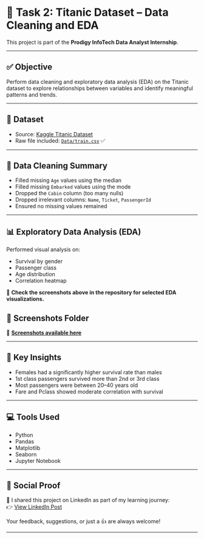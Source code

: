 # 🚢 Task 2: Titanic Dataset – Data Cleaning and EDA

This project is part of the **Prodigy InfoTech Data Analyst Internship**.

---

## ✅ Objective

Perform data cleaning and exploratory data analysis (EDA) on the Titanic dataset to explore relationships between variables and identify meaningful patterns and trends.

---

## 📁 Dataset

- Source: [Kaggle Titanic Dataset](https://www.kaggle.com/c/titanic/data)
- Raw file included: [`Data/train.csv`](Data/train.csv) ✅


---

## 🧹 Data Cleaning Summary

- Filled missing `Age` values using the median
- Filled missing `Embarked` values using the mode
- Dropped the `Cabin` column (too many nulls)
- Dropped irrelevant columns: `Name`, `Ticket`, `PassengerId`
- Ensured no missing values remained

---

## 📊 Exploratory Data Analysis (EDA)

Performed visual analysis on:

- Survival by gender
- Passenger class
- Age distribution
- Correlation heatmap

📸 **Check the screenshots above in the repository for selected EDA visualizations.**
## 📸 Screenshots Folder
📸 **[Screenshots available here](https://github.com/heirsofhades/PRODIGY_DA_Task2/tree/main/Screenshot)**

---

## 🧠 Key Insights

- Females had a significantly higher survival rate than males
- 1st class passengers survived more than 2nd or 3rd class
- Most passengers were between 20–40 years old
- Fare and Pclass showed moderate correlation with survival

---

## 💻 Tools Used

- Python
- Pandas
- Matplotlib
- Seaborn
- Jupyter Notebook
---

## 🔗 Social Proof

📢 I shared this project on LinkedIn as part of my learning journey:  
👉 [View LinkedIn Post](https://www.linkedin.com/posts/bhavesh-uchainiya-734651136_prodigyinfotech-dataanalyst-python-activity-7348086811279220738-DE9B?utm_source=share&utm_medium=member_desktop&rcm=ACoAACEzB9gB68oVgeCqSHu01XNoWfb_ViJtAeg)

Your feedback, suggestions, or just a 👍 are always welcome!

---
